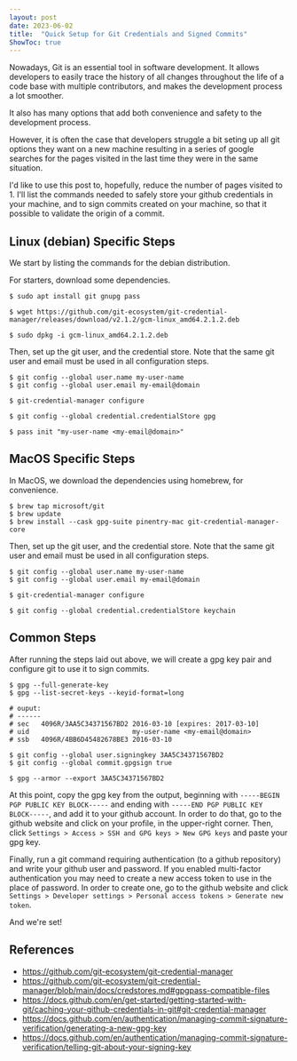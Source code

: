 ```yaml
---
layout: post
date: 2023-06-02
title:  "Quick Setup for Git Credentials and Signed Commits"
ShowToc: true
---
```


Nowadays, Git is an essential tool in software development. It allows developers to easily trace the history of all changes throughout the life of a code base with multiple contributors, and makes the development process a lot smoother.


It also has many options that add both convenience and safety to the development process.


However, it is often the case that developers struggle a bit seting up all git options they want on a new machine resulting in a series of google searches for the pages visited in the last time they were in the same situation.


I'd like to use this post to, hopefully, reduce the number of pages visited to 1. I'll list the commands needed to safely store your github credentials in your machine, and to sign commits created on your machine, so that it possible to validate the origin of a commit.


## Linux (debian) Specific Steps

We start by listing the commands for the debian distribution.

For starters, download some dependencies.

```shell
$ sudo apt install git gnupg pass

$ wget https://github.com/git-ecosystem/git-credential-manager/releases/download/v2.1.2/gcm-linux_amd64.2.1.2.deb

$ sudo dpkg -i gcm-linux_amd64.2.1.2.deb
```

Then, set up the git user, and the credential store. Note that the same git user and email must be used in all configuration steps.

```shell
$ git config --global user.name my-user-name
$ git config --global user.email my-email@domain

$ git-credential-manager configure

$ git config --global credential.credentialStore gpg

$ pass init "my-user-name <my-email@domain>"
```


## MacOS Specific Steps

In MacOS, we download the dependencies using homebrew, for convenience.

```shell
$ brew tap microsoft/git
$ brew update
$ brew install --cask gpg-suite pinentry-mac git-credential-manager-core
```

Then, set up the git user, and the credential store. Note that the same git user and email must be used in all configuration steps.

```shell
$ git config --global user.name my-user-name
$ git config --global user.email my-email@domain

$ git-credential-manager configure

$ git config --global credential.credentialStore keychain
```

## Common Steps

After running the steps laid out above, we will create a gpg key pair and configure git to use it to sign commits.


```shell
$ gpg --full-generate-key
$ gpg --list-secret-keys --keyid-format=long

# ouput:
# ------
# sec   4096R/3AA5C34371567BD2 2016-03-10 [expires: 2017-03-10]
# uid                          my-user-name <my-email@domain>
# ssb   4096R/4BB6D45482678BE3 2016-03-10

$ git config --global user.signingkey 3AA5C34371567BD2
$ git config --global commit.gpgsign true

$ gpg --armor --export 3AA5C34371567BD2
```

At this point, copy the gpg key from the output, beginning with `-----BEGIN PGP PUBLIC KEY BLOCK-----` and ending with `-----END PGP PUBLIC KEY BLOCK-----`, and add it to your github account. In order to do that, go to the github website and click on your profile, in the upper-right corner. Then, click `Settings > Access > SSH and GPG keys > New GPG keys` and paste your gpg key.

Finally, run a git command requiring authentication (to a github repository) and write your github user and password. If you enabled multi-factor authentication you may need to create a new access token to use in the place of password. In order to create one, go to the github website and click `Settings > Developer settings > Personal access tokens > Generate new token`.

And we're set!


## References

* https://github.com/git-ecosystem/git-credential-manager
* https://github.com/git-ecosystem/git-credential-manager/blob/main/docs/credstores.md#gpgpass-compatible-files
* https://docs.github.com/en/get-started/getting-started-with-git/caching-your-github-credentials-in-git#git-credential-manager
* https://docs.github.com/en/authentication/managing-commit-signature-verification/generating-a-new-gpg-key
* https://docs.github.com/en/authentication/managing-commit-signature-verification/telling-git-about-your-signing-key
